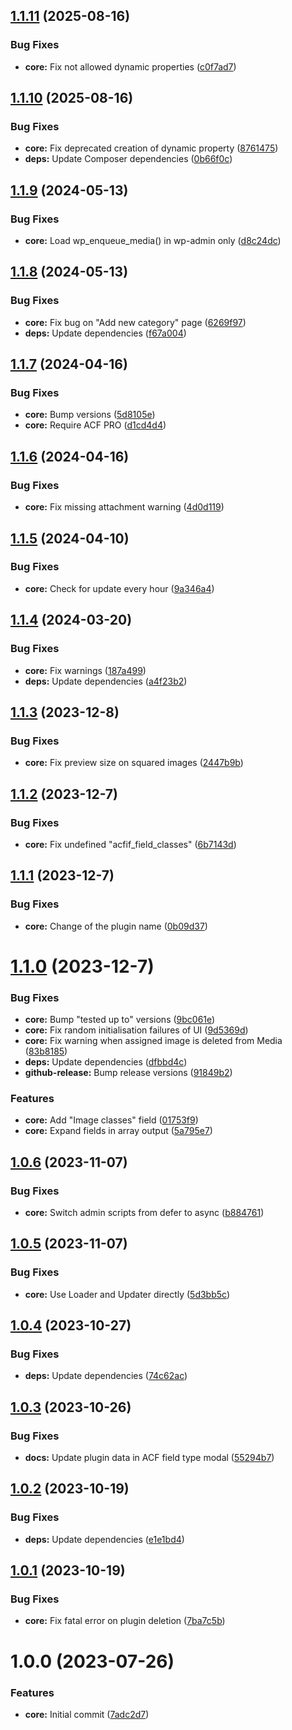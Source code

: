 ## [1.1.11](https://github.com/lexo-ch/acf-image-focus/compare/v1.1.10...v1.1.11) (2025-08-16)


### Bug Fixes

* **core:** Fix not allowed dynamic properties ([c0f7ad7](https://github.com/lexo-ch/acf-image-focus/commit/c0f7ad7b61ad92791f16948536e0e58e014df31d))

## [1.1.10](https://github.com/lexo-ch/acf-image-focus/compare/v1.1.9...v1.1.10) (2025-08-16)


### Bug Fixes

* **core:** Fix deprecated creation of dynamic property ([8761475](https://github.com/lexo-ch/acf-image-focus/commit/8761475e3f39f9194b688f7d2646808cbd60c25c))
* **deps:** Update Composer dependencies ([0b66f0c](https://github.com/lexo-ch/acf-image-focus/commit/0b66f0c74a32038a59a0acdf1c09006a6aa37820))

## [1.1.9](https://github.com/lexo-ch/acf-image-focus/compare/v1.1.8...v1.1.9) (2024-05-13)


### Bug Fixes

* **core:** Load wp_enqueue_media() in wp-admin only ([d8c24dc](https://github.com/lexo-ch/acf-image-focus/commit/d8c24dc4aeab0a357a88f8b6b24a194c0dd1e042))

## [1.1.8](https://github.com/lexo-ch/acf-image-focus/compare/v1.1.7...v1.1.8) (2024-05-13)


### Bug Fixes

* **core:** Fix bug on "Add new category" page ([6269f97](https://github.com/lexo-ch/acf-image-focus/commit/6269f97794dfb530e179edf6bc175e765553d08e))
* **deps:** Update dependencies ([f67a004](https://github.com/lexo-ch/acf-image-focus/commit/f67a0044ec151ee2dce59e9a5813987e18f96d89))

## [1.1.7](https://github.com/lexo-ch/acf-image-focus/compare/v1.1.6...v1.1.7) (2024-04-16)


### Bug Fixes

* **core:** Bump versions ([5d8105e](https://github.com/lexo-ch/acf-image-focus/commit/5d8105e4aaf44671dbc5a3f7549b47157ec77582))
* **core:** Require ACF PRO ([d1cd4d4](https://github.com/lexo-ch/acf-image-focus/commit/d1cd4d4474b197066f937962028fff6236789716))

## [1.1.6](https://github.com/lexo-ch/acf-image-focus/compare/v1.1.5...v1.1.6) (2024-04-16)


### Bug Fixes

* **core:** Fix missing attachment warning ([4d0d119](https://github.com/lexo-ch/acf-image-focus/commit/4d0d119715899b6dfe2a701f5cff05fb3426d8d4))

## [1.1.5](https://github.com/lexo-ch/acf-image-focus/compare/v1.1.4...v1.1.5) (2024-04-10)


### Bug Fixes

* **core:** Check for update every hour ([9a346a4](https://github.com/lexo-ch/acf-image-focus/commit/9a346a4b09f02c530c632372afe1399d29ac18ce))

## [1.1.4](https://github.com/lexo-ch/acf-image-focus/compare/v1.1.3...v1.1.4) (2024-03-20)


### Bug Fixes

* **core:** Fix warnings ([187a499](https://github.com/lexo-ch/acf-image-focus/commit/187a4995e28868a3c7d6040baeae0cd1916d0559))
* **deps:** Update dependencies ([a4f23b2](https://github.com/lexo-ch/acf-image-focus/commit/a4f23b2fd8c70756c5c62e37dc6601dd58ec4419))

## [1.1.3](https://github.com/lexo-ch/acf-image-focus/compare/v1.1.2...v1.1.3) (2023-12-8)


### Bug Fixes

* **core:** Fix preview size on squared images ([2447b9b](https://github.com/lexo-ch/acf-image-focus/commit/2447b9bd3e382c2f8b5a2c40b7e7300efd08562a))

## [1.1.2](https://github.com/lexo-ch/acf-image-focus/compare/v1.1.1...v1.1.2) (2023-12-7)


### Bug Fixes

* **core:** Fix undefined "acfif_field_classes" ([6b7143d](https://github.com/lexo-ch/acf-image-focus/commit/6b7143d32e67463f6f17a1053717a2a58e912ec5))

## [1.1.1](https://github.com/lexo-ch/acf-image-focus/compare/v1.1.0...v1.1.1) (2023-12-7)


### Bug Fixes

* **core:** Change of the plugin name ([0b09d37](https://github.com/lexo-ch/acf-image-focus/commit/0b09d37839f08ec7fccfd7f66cf36eed52b655bd))

# [1.1.0](https://github.com/lexo-ch/acf-image-focus/compare/v1.0.6...v1.1.0) (2023-12-7)


### Bug Fixes

* **core:** Bump "tested up to" versions ([9bc061e](https://github.com/lexo-ch/acf-image-focus/commit/9bc061e231fb08d9af2a5f7214175a2ab6f1213d))
* **core:** Fix random initialisation failures of UI ([9d5369d](https://github.com/lexo-ch/acf-image-focus/commit/9d5369d87c89417fc244f72feeb647b683691fb9))
* **core:** Fix warning when assigned image is deleted from Media ([83b8185](https://github.com/lexo-ch/acf-image-focus/commit/83b818500daf3c644e0c8333461b1313cae894b9))
* **deps:** Update dependencies ([dfbbd4c](https://github.com/lexo-ch/acf-image-focus/commit/dfbbd4c2be8b681f9afb02c9d81b3daf73b46cc0))
* **github-release:** Bump release versions ([91849b2](https://github.com/lexo-ch/acf-image-focus/commit/91849b2cf51d2eee290fcbe233fafd2fd0ebdc58))


### Features

* **core:** Add "Image classes" field ([01753f9](https://github.com/lexo-ch/acf-image-focus/commit/01753f9e0b2abdb92b15a9e394d2cfdc5271ca96))
* **core:** Expand fields in array output ([5a795e7](https://github.com/lexo-ch/acf-image-focus/commit/5a795e7f95cde6d3da6c914148b937d2a9bc18c0))

## [1.0.6](https://github.com/lexo-ch/acf-image-focus/compare/v1.0.5...v1.0.6) (2023-11-07)


### Bug Fixes

* **core:** Switch admin scripts from defer to async ([b884761](https://github.com/lexo-ch/acf-image-focus/commit/b884761f2eb3ffa8d6be2f0f48d3036bbfb4d590))

## [1.0.5](https://github.com/lexo-ch/acf-image-focus/compare/v1.0.4...v1.0.5) (2023-11-07)


### Bug Fixes

* **core:** Use Loader and Updater directly ([5d3bb5c](https://github.com/lexo-ch/acf-image-focus/commit/5d3bb5cb921fc71be6cc32b1571ae00ae7021e7e))

## [1.0.4](https://github.com/lexo-ch/acf-image-focus/compare/v1.0.3...v1.0.4) (2023-10-27)


### Bug Fixes

* **deps:** Update dependencies ([74c62ac](https://github.com/lexo-ch/acf-image-focus/commit/74c62acfdefe2231fbea2e1802dc51112a647f5b))

## [1.0.3](https://github.com/lexo-ch/acf-image-focus/compare/v1.0.2...v1.0.3) (2023-10-26)


### Bug Fixes

* **docs:** Update plugin data in ACF field type modal ([55294b7](https://github.com/lexo-ch/acf-image-focus/commit/55294b7260b335f08a0b04435d232cb8e565c66e))

## [1.0.2](https://github.com/lexo-ch/acf-image-focus/compare/v1.0.1...v1.0.2) (2023-10-19)


### Bug Fixes

* **deps:** Update dependencies ([e1e1bd4](https://github.com/lexo-ch/acf-image-focus/commit/e1e1bd4b17a687968365bfd06e2c4bb2f0a84cb2))

## [1.0.1](https://github.com/lexo-ch/acf-image-focus/compare/v1.0.0...v1.0.1) (2023-10-19)


### Bug Fixes

* **core:** Fix fatal error on plugin deletion ([7ba7c5b](https://github.com/lexo-ch/acf-image-focus/commit/7ba7c5b8b1841efc96eab73d96ef1c0435223bf1))

# 1.0.0 (2023-07-26)


### Features

* **core:** Initial commit ([7adc2d7](https://github.com/lexo-ch/acf-image-focus/commit/7adc2d7d4c4b69800ac9e6a293e7035aae385b8f))
